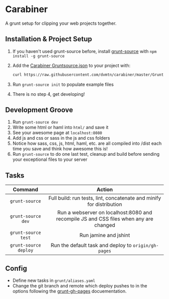 Carabiner
=========
A grunt setup for clipping your web projects together.

Installation & Project Setup
----------------------------
1. If you haven't used grunt-source before, install [grunt-source](https://www.npmjs.org/package/grunt-source) with `npm install -g grunt-source`
2. Add the  [Carabiner Gruntsource.json](https://github.com/dvmtn/carabiner/blob/master/Gruntsource.json.example) to your project with:

    ```bash
    curl https://raw.githubusercontent.com/dvmtn/carabiner/master/Gruntsource.json.example > Gruntsource.json
    ```
3. Run `grunt-source init` to populate example files
4. There is no step 4, get developing!

Development Groove
------------------
1. Run `grunt-source dev`
2. Write some html or haml into `html/` and save it
3. See your awesome page at `localhost:8080`
4. Add js and css or sass in the js and css folders
5. Notice how sass, css, js, html, haml, etc. are all compiled into /dist each time you save and think how awesome this is!
6. Run `grunt-source` to do one last test, cleanup and build before sending your exceptional files to your server


Tasks
-----
|   Command          |                                         Action                                        |
|:------------------:|:-------------------------------------------------------------------------------------:|
| `grunt-source`            | Full build: run tests, lint, concatenate and minify for distribution                  |
| `grunt-source dev`        | Run a webserver on localhost:8080 and recompile JS and CSS files when any are changed |
| `grunt-source test`       | Run jamine and jshint                                                                 |
| `grunt-source deploy`     | Run the default task and deploy to `origin/gh-pages`                                  |

Config
------
- Define new tasks in `grunt/aliases.yaml`
- Change the git branch and remote which deploy pushes to in the options following the [grunt-gh-pages](https://github.com/tschaub/grunt-gh-pages#optionsrepo) docuementation.

